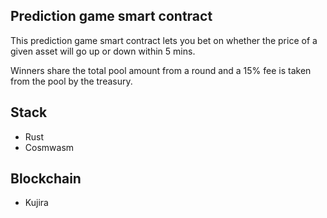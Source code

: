 ## Prediction game smart contract

This prediction game smart contract lets you bet on whether the price of a given asset will go up or down within 5 mins.

Winners share the total pool amount from a round and a 15% fee is taken from the pool by the treasury.

## Stack
- Rust
- Cosmwasm
## Blockchain
- Kujira
